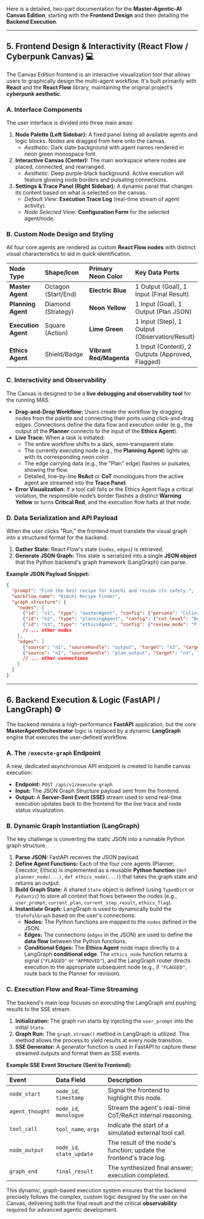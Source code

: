 Here is a detailed, two-part documentation for the **Master-Agentic-AI Canvas Edition**, starting with the **Frontend Design** and then detailing the **Backend Execution**.

-----

## 5\. Frontend Design & Interactivity (React Flow / Cyberpunk Canvas) 💻

The Canvas Edition frontend is an interactive visualization tool that allows users to graphically design the multi-agent workflow. It's built primarily with **React** and the **React Flow** library, maintaining the original project’s **cyberpunk aesthetic**.

### A. Interface Components

The user interface is divided into three main areas:

1.  **Node Palette (Left Sidebar):** A fixed panel listing all available agents and logic blocks. Nodes are dragged from here onto the canvas.
      * *Aesthetic:* Dark slate background with agent names rendered in neon green monospace font.
2.  **Interactive Canvas (Center):** The main workspace where nodes are placed, connected, and rearranged.
      * *Aesthetic:* Deep purple-black background. Active execution will feature glowing node borders and pulsating connections.
3.  **Settings & Trace Panel (Right Sidebar):** A dynamic panel that changes its content based on what is selected on the canvas.
      * *Default View:* **Execution Trace Log** (real-time stream of agent activity).
      * *Node Selected View:* **Configuration Form** for the selected agent/node.

### B. Custom Node Design and Styling

All four core agents are rendered as custom **React Flow nodes** with distinct visual characteristics to aid in quick identification.

| Node Type | Shape/Icon | Primary Neon Color | Key Data Ports |
| :--- | :--- | :--- | :--- |
| **Master Agent** | Octagon (Start/End) | **Electric Blue** | 1 Output (Goal), 1 Input (Final Result) |
| **Planning Agent** | Diamond (Strategy) | **Neon Yellow** | 1 Input (Goal), 1 Output (Plan JSON) |
| **Execution Agent** | Square (Action) | **Lime Green** | 1 Input (Step), 1 Output (Observation/Result) |
| **Ethics Agent** | Shield/Badge | **Vibrant Red/Magenta** | 1 Input (Content), 2 Outputs (Approved, Flagged) |

### C. Interactivity and Observability

The Canvas is designed to be a **live debugging and observability tool** for the running MAS.

  * **Drag-and-Drop Workflow:** Users create the workflow by dragging nodes from the palette and connecting their ports using click-and-drag edges. Connections define the data flow and execution order (e.g., the output of the **Planner** connects to the input of the **Ethics Agent**).
  * **Live Trace:** When a task is initiated:
      * The entire workflow shifts to a dark, semi-transparent state.
      * The currently executing node (e.g., the **Planning Agent**) lights up with its corresponding neon color.
      * The edge carrying data (e.g., the "Plan" edge) flashes or pulsates, showing the flow.
      * Detailed, line-by-line **ReAct** or **CoT** monologues from the active agent are streamed into the **Trace Panel**.
  * **Error Visualization:** If a tool call fails or the Ethics Agent flags a critical violation, the responsible node’s border flashes a distinct **Warning Yellow** or turns **Critical Red**, and the execution flow halts at that node.

### D. Data Serialization and API Payload

When the user clicks "Run," the frontend must translate the visual graph into a structured format for the backend.

1.  **Gather State:** React Flow's state (`nodes`, `edges`) is retrieved.
2.  **Generate JSON Graph:** This state is serialized into a single **JSON object** that the Python backend's graph framework (LangGraph) can parse.

**Example JSON Payload Snippet:**

```json
{
  "prompt": "Find the best recipe for kimchi and review its safety.",
  "workflow_name": "Kimchi Recipe Finder",
  "graph_structure": {
    "nodes": [
      {"id": "n1", "type": "masterAgent", "config": {"persona": "Culinary AI"}},
      {"id": "n2", "type": "planningAgent", "config": {"cot_level": "Detailed"}},
      {"id": "n3", "type": "ethicsAgent", "config": {"review_mode": "Plan"}},
      // ... other nodes
    ],
    "edges": [
      {"source": "n1", "sourceHandle": "output", "target": "n2", "targetHandle": "input"},
      {"source": "n2", "sourceHandle": "plan_output", "target": "n3", "targetHandle": "plan_input"}
      // ... other connections
    ]
  }
}
```

-----

## 6\. Backend Execution & Logic (FastAPI / LangGraph) ⚙️

The backend remains a high-performance **FastAPI** application, but the core **MasterAgentOrchestrator** logic is replaced by a dynamic **LangGraph** engine that executes the user-defined workflow.

### A. The `/execute-graph` Endpoint

A new, dedicated asynchronous API endpoint is created to handle canvas execution:

  * **Endpoint:** `POST /api/v1/execute-graph`
  * **Input:** The JSON Graph Structure payload sent from the frontend.
  * **Output:** A **Server-Sent Event (SSE)** stream used to send real-time execution updates back to the frontend for the live trace and node status visualization.

### B. Dynamic Graph Instantiation (LangGraph)

The key challenge is converting the static JSON into a runnable Python graph structure.

1.  **Parse JSON:** FastAPI receives the JSON payload.
2.  **Define Agent Functions:** Each of the four core agents (Planner, Executor, Ethics) is implemented as a reusable **Python function** (`def planner_node(...)`, `def ethics_node(...)`) that takes the graph state and returns an output.
3.  **Build Graph State:** A shared `State` object is defined (using `TypedDict` or `Pydantic`) to store all context that flows between the nodes (e.g., `user_prompt`, `current_plan`, `current_step_result`, `ethics_flag`).
4.  **Instantiate Graph:** LangGraph is used to dynamically build the `StatefulGraph` based on the user's connections:
      * **Nodes:** The Python functions are mapped to the `nodes` defined in the JSON.
      * **Edges:** The connections (`edges` in the JSON) are used to define the **data flow** between the Python functions.
      * **Conditional Edges:** The **Ethics Agent** node maps directly to a LangGraph **conditional edge**. The `ethics_node` function returns a signal (`"FLAGGED"` or `"APPROVED"`), and the LangGraph router directs execution to the appropriate subsequent node (e.g., if `"FLAGGED"`, route back to the Planner for revision).

### C. Execution Flow and Real-Time Streaming

The backend's main loop focuses on executing the LangGraph and pushing results to the SSE stream.

1.  **Initialization:** The graph run starts by injecting the `user_prompt` into the initial `State`.
2.  **Graph Run:** The `graph.stream()` method in LangGraph is utilized. This method allows the process to yield results at every node transition.
3.  **SSE Generator:** A generator function is used in FastAPI to capture these streamed outputs and format them as SSE events.

**Example SSE Event Structure (Sent to Frontend):**

| Event | Data Field | Description |
| :--- | :--- | :--- |
| `node_start` | `node_id`, `timestamp` | Signal the frontend to highlight this node. |
| `agent_thought` | `node_id`, `monologue` | Stream the agent's real-time CoT/ReAct internal reasoning. |
| `tool_call` | `tool_name`, `args` | Indicate the start of a simulated external tool call. |
| `node_output` | `node_id`, `state_update` | The result of the node's function; update the frontend's trace log. |
| `graph_end` | `final_result` | The synthesized final answer; execution completed. |

This dynamic, graph-based execution system ensures that the backend precisely follows the complex, custom logic designed by the user on the Canvas, delivering both the final result and the critical **observability** required for advanced agentic development.
